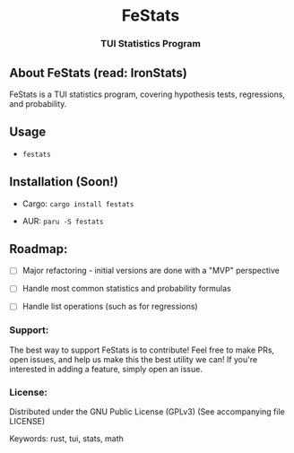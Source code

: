 <div id="festats-logo" align="center">
    <h1>FeStats</h1>
    <h3>TUI Statistics Program</h3>
</div>

## About FeStats (read: IronStats)
FeStats is a TUI statistics program, covering hypothesis tests, regressions, and probability. 

## Usage

- `festats`

## Installation (Soon!)

- Cargo: `cargo install festats`

- AUR: `paru -S festats`

## Roadmap:

- [ ] Major refactoring - initial versions are done with a "MVP" perspective

- [ ] Handle most common statistics and probability formulas

- [ ] Handle list operations (such as for regressions)

### Support:

The best way to support FeStats is to contribute! Feel free to make PRs, open issues, and help us make this the best utility we can! If you're interested in adding a feature, simply open an issue.

### License:

Distributed under the GNU Public License (GPLv3) (See accompanying file LICENSE)

Keywords: rust, tui, stats, math
